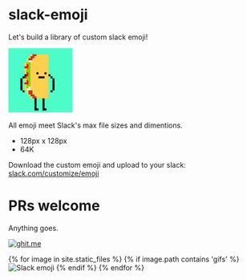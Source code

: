 # slack-emoji
Let's build a library of custom slack emoji!

![Alt text](/gif/pedro.gif?raw=true "Custom slack emoji")

All emoji meet Slack's max file sizes and dimentions.
* 128px x 128px
* 64K

Download the custom emoji and upload to your slack: [slack.com/customize/emoji](https://slack.com/customize/emoji)

# PRs welcome
Anything goes.

[![ghit.me](https://ghit.me/badge.svg?repo=TheBox193/slack-emoji)](https://ghit.me/repo/TheBox193/slack-emoji)


{% for image in site.static_files %}
    {% if image.path contains 'gifs' %}
        <img src="{{ site.baseurl }}{{ image.path }}" alt="Slack emoji" />
    {% endif %}
{% endfor %}
